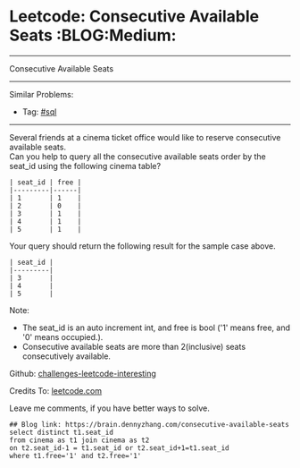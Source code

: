 # Leetcode: Consecutive Available Seats     :BLOG:Medium:


---

Consecutive Available Seats  

---

Similar Problems:  

-   Tag: [#sql](https://brain.dennyzhang.com/tag/sql)

---

Several friends at a cinema ticket office would like to reserve consecutive available seats.  
Can you help to query all the consecutive available seats order by the seat\_id using the following cinema table?  

    | seat_id | free |
    |---------|------|
    | 1       | 1    |
    | 2       | 0    |
    | 3       | 1    |
    | 4       | 1    |
    | 5       | 1    |

Your query should return the following result for the sample case above.  

    | seat_id |
    |---------|
    | 3       |
    | 4       |
    | 5       |

Note:  

-   The seat\_id is an auto increment int, and free is bool ('1' means free, and '0' means occupied.).
-   Consecutive available seats are more than 2(inclusive) seats consecutively available.

Github: [challenges-leetcode-interesting](https://github.com/DennyZhang/challenges-leetcode-interesting/tree/master/consecutive-available-seats)  

Credits To: [leetcode.com](https://leetcode.com/problems/consecutive-available-seats/description/)  

Leave me comments, if you have better ways to solve.  

    ## Blog link: https://brain.dennyzhang.com/consecutive-available-seats
    select distinct t1.seat_id
    from cinema as t1 join cinema as t2
    on t2.seat_id-1 = t1.seat_id or t2.seat_id+1=t1.seat_id
    where t1.free='1' and t2.free='1'